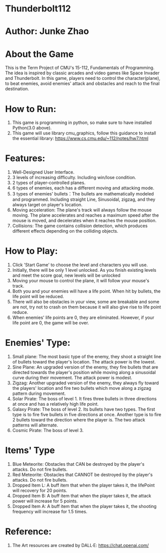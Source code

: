 # Thunderbolt112
# Author: Junke Zhao

# About the Game
This is the Term Project of CMU's 15-112, Fundamentals of Programming.
The idea is inspired by classic arcades and video games like Space Invader and Thunderbolt.
In this game, players need to control the character(plane), to beat enemies, avoid enemies' attack and obstacles and reach to the final destination.

# How to Run:
1. This game is programming in python, so make sure to have installed Python(3.0 above).
2. This game will use library cmu_graphics, follow this guidance to install the essential library: https://www.cs.cmu.edu/~112/notes/hw7.html

# Features:
1. Well-Designed User Interface.
2. 3 levels of increasing difficulty. Including win/lose condition.
3. 2 types of player-controlled planes.
4. 6 types of enemies, each has a different moving and attacking mode.
5. 3 types of enemies' bullets：The bullets are mathematically modeled and programmed. Including straight Line, Sinusoidal, zigzag, and they always target on player's location.
6. Moving acceleration: The plane's track will always follow the mouse moving. The plane accelerates and reaches a maximum speed after the mouse is moved, and decelerates when it reaches the mouse position.
7. Collisions: The game contains collision detection, which produces different effects depending on the colliding objects.

# How to Play:
1. Click 'Start Game' to choose the level and characters you will use.
2. Initially, there will be only 1 level unlocked. As you finish existing levels and meet the score goal, new levels will be unlocked
3. Moving your mouse to control the plane, it will follow your mouse's track.
4. Both you and your enemies will have a life point. When hit by bullets, the life point will be reduced.
5. There will also be obstacles in your view, some are breakable and some are not, try not to crash on them because it will also give rise to life point reduce.
6. When enemies' life points are 0, they are eliminated. However, if your life point are 0, the game will be over.

# Enemies' Type:
1. Small plane: The most basic type of the enemy, they shoot a straight line of bullets toward the player's location. The attack power is the lowest.
2. Sine Plane: An upgraded version of the enemy, they fire bullets that are directed towards the player's position while moving along a sinusoidal curve during their movement. The attack power is modest.
3. Zigzag: Another upgraded version of the enemy, they always fly toward the players' location and fire two bullets which move along a zigzag pattern during movement.
4. Solar Pirate: The boss of level 1. It fires three bullets in three directions at once and has a relatively high life point.
5. Galaxy Pirate: The boss of level 2. Its bullets have two types. The first type is to fire five bullets in five directions at once. Another type is to fire 2 bullets toward the direction where the player is. The two attack patterns will alternate.
6. Cosmic Pirate: The boss of level 3. 

# Items' Type
1. Blue Meteorite: Obstacles that CAN be destroyed by the player's attacks. Do not fire bullets.
2. Red Meteorite: Obstacles that CANNOT be destroyed by the player's attacks. Do not fire bullets.
3. Dropped Item L: A buff item that when the player takes it, the lifePoint will recovery for 20 points.
4. Dropped Item B: A buff item that when the player takes it, the attack power will increase for 5 points.
5. Dropped Item A: A buff item that when the player takes it, the shooting frequency will increase for 1.5 times.

# Reference:
1. The Art resources are created by DALL·E: https://chat.openai.com/
